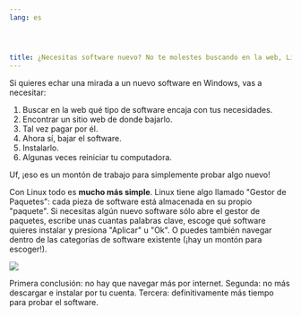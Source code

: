```yaml
---
lang: es




title: ¿Necesitas software nuevo? No te molestes buscando en la web, Linux lo hace por tí
---
```


Si quieres echar una mirada a un nuevo software en Windows, vas a necesitar:

<ol>
<li>Buscar en la web qué tipo de software encaja con tus necesidades.</li>
<li>Encontrar un sitio web de donde bajarlo.</li>
<li>Tal vez pagar por él.</li>
<li>Ahora sí, bajar el software.</li>
<li>Instalarlo.</li>
<li>Algunas veces reiniciar tu computadora.</li>
</ol>

Uf, ¡eso es un montón de trabajo para simplemente probar algo nuevo!

Con Linux todo es <b>mucho más simple</b>. Linux tiene algo llamado "Gestor de Paquetes": cada pieza de software está almacenada en su propio "paquete". Si necesitas algún nuevo software sólo abre el gestor de paquetes, escribe unas cuantas palabras clave, escoge qué software quieres instalar y presiona "Aplicar" u "Ok". O puedes también navegar dentro de las categorías de software existente (¡hay un montón para escoger!).

<img src="Images/synaptic.png" />

Primera conclusión: no hay que navegar más por internet. Segunda: no más descargar e instalar por tu cuenta. Tercera: definitivamente más tiempo para probar el software.





